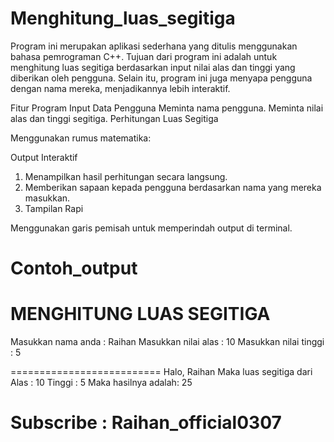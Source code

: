 # Menghitung_luas_segitiga
Program ini merupakan aplikasi sederhana yang ditulis menggunakan bahasa pemrograman C++. Tujuan dari program ini adalah untuk menghitung luas segitiga berdasarkan input nilai alas dan tinggi yang diberikan oleh pengguna. Selain itu, program ini juga menyapa pengguna dengan nama mereka, menjadikannya lebih interaktif.



Fitur Program
Input Data Pengguna
Meminta nama pengguna.
Meminta nilai alas dan tinggi segitiga.
Perhitungan Luas Segitiga

Menggunakan rumus matematika:

 
Output Interaktif

1. Menampilkan hasil perhitungan secara langsung.
2. Memberikan sapaan kepada pengguna berdasarkan nama yang mereka masukkan.
3. Tampilan Rapi

Menggunakan garis pemisah untuk memperindah output di terminal.


Contoh_output
==========================
 MENGHITUNG LUAS SEGITIGA
==========================

Masukkan nama anda : Raihan
Masukkan nilai alas : 10
Masukkan nilai tinggi : 5

==========================
Halo, Raihan
Maka luas segitiga dari
Alas : 10
Tinggi : 5
Maka hasilnya adalah: 25

Subscribe : Raihan_official0307
==========================

